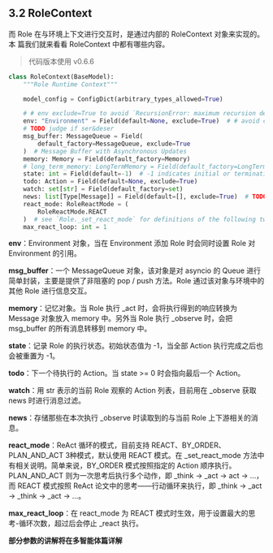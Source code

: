 ## 3.2 RoleContext 

而 Role 在与环境上下文进行交互时，是通过内部的 RoleContext 对象来实现的。本 篇我们就来看看 RoleContext 中都有哪些内容。

> 代码版本使用 v0.6.6

```python
class RoleContext(BaseModel):
    """Role Runtime Context"""

    model_config = ConfigDict(arbitrary_types_allowed=True)

    # # env exclude=True to avoid `RecursionError: maximum recursion depth exceeded in comparison`
    env: "Environment" = Field(default=None, exclude=True)  # # avoid circular import
    # TODO judge if ser&deser
    msg_buffer: MessageQueue = Field(
        default_factory=MessageQueue, exclude=True
    )  # Message Buffer with Asynchronous Updates
    memory: Memory = Field(default_factory=Memory)
    # long_term_memory: LongTermMemory = Field(default_factory=LongTermMemory)
    state: int = Field(default=-1)  # -1 indicates initial or termination state where todo is None
    todo: Action = Field(default=None, exclude=True)
    watch: set[str] = Field(default_factory=set)
    news: list[Type[Message]] = Field(default=[], exclude=True)  # TODO not used
    react_mode: RoleReactMode = (
        RoleReactMode.REACT
    )  # see `Role._set_react_mode` for definitions of the following two attributes
    max_react_loop: int = 1
```

**env**：Environment 对象，当在 Environment 添加 Role 时会同时设置 Role 对 Environment 的引用。

**msg_buffer**：一个 MessageQueue 对象，该对象是对 asyncio 的 Queue 进行简单封装，主要是提供了非阻塞的 pop / push 方法。Role 通过该对象与环境中的其他 Role 进行信息交互。

**memory**：记忆对象。当 Role 执行 _act 时，会将执行得到的响应转换为 Message 对象放入 memory 中。另外当 Role 执行 _observe 时，会把 msg_buffer 的所有消息转移到 memory 中。

**state**：记录 Role 的执行状态。初始状态值为 -1，当全部 Action 执行完成之后也会被重置为 -1。

**todo**：下一个待执行的 Action。当 state >= 0 时会指向最后一个 Action。

**watch**：用 str 表示的当前 Role 观察的 Action 列表，目前用在 _observe 获取 news 时进行消息过滤。

**news**：存储那些在本次执行  _observe 时读取到的与当前 Role 上下游相关的消息。

**react_mode**：ReAct 循环的模式，目前支持 REACT、BY_ORDER、PLAN_AND_ACT 3种模式，默认使用 REACT 模式。在 _set_react_mode 方法中有相关说明。简单来说，BY_ORDER 模式按照指定的 Action 顺序执行。PLAN_AND_ACT 则为一次思考后执行多个动作，即 _think -> _act -> act -> ...，而 REACT 模式按照 ReAct 论文中的思考——行动循环来执行，即 _think -> _act -> _think -> _act -> ...。

**max_react_loop**：在 react_mode 为 REACT 模式时生效，用于设置最大的思考-循环次数，超过后会停止 _react 执行。

**部分参数的讲解将在多智能体篇详解**